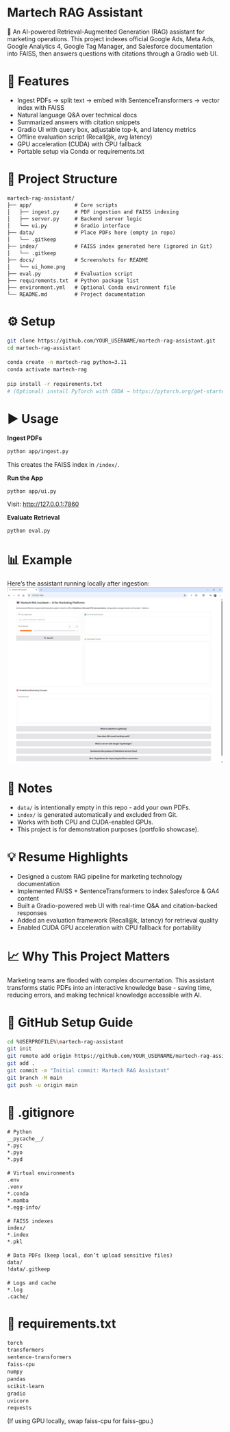 # Martech RAG Assistant
🤖 An AI-powered Retrieval-Augmented Generation (RAG) assistant for marketing operations.
This project indexes official Google Ads, Meta Ads, Google Analytics 4, Google Tag Manager, and Salesforce documentation into FAISS, then answers questions with citations through a Gradio web UI.
# 🚀 Features
- Ingest PDFs → split text → embed with SentenceTransformers → vector index with FAISS
- Natural language Q&A over technical docs
- Summarized answers with citation snippets
- Gradio UI with query box, adjustable top-k, and latency metrics
- Offline evaluation script (Recall@k, avg latency)
- GPU acceleration (CUDA) with CPU fallback
- Portable setup via Conda or requirements.txt
# 📂 Project Structure
```
martech-rag-assistant/
├── app/              # Core scripts
│   ├── ingest.py     # PDF ingestion and FAISS indexing
│   ├── server.py     # Backend server logic
│   └── ui.py         # Gradio interface
├── data/             # Place PDFs here (empty in repo)
│   └── .gitkeep
├── index/            # FAISS index generated here (ignored in Git)
│   └── .gitkeep
├── docs/             # Screenshots for README
│   └── ui_home.png
├── eval.py           # Evaluation script
├── requirements.txt  # Python package list
├── environment.yml   # Optional Conda environment file
└── README.md         # Project documentation
```
# ⚙️ Setup
```bash
git clone https://github.com/YOUR_USERNAME/martech-rag-assistant.git
cd martech-rag-assistant

conda create -n martech-rag python=3.11
conda activate martech-rag

pip install -r requirements.txt
# (Optional) install PyTorch with CUDA → https://pytorch.org/get-started/locally
```
# ▶️ Usage
**Ingest PDFs**
```bash
python app/ingest.py
```

This creates the FAISS index in `/index/`.

**Run the App**
```bash
python app/ui.py
```
Visit: http://127.0.0.1:7860

**Evaluate Retrieval**
```bash
python eval.py
```
# 📊 Example
Here’s the assistant running locally after ingestion:
![Gradio UI Screenshot](docs/ui.home.png)


# 📝 Notes
- `data/` is intentionally empty in this repo - add your own PDFs.
- `index/` is generated automatically and excluded from Git.
- Works with both CPU and CUDA-enabled GPUs.
- This project is for demonstration purposes (portfolio showcase).
# 💡 Resume Highlights
- Designed a custom RAG pipeline for marketing technology documentation
- Implemented FAISS + SentenceTransformers to index Salesforce & GA4 content
- Built a Gradio-powered web UI with real-time Q&A and citation-backed responses
- Added an evaluation framework (Recall@k, latency) for retrieval quality
- Enabled CUDA GPU acceleration with CPU fallback for portability
# 📈 Why This Project Matters
Marketing teams are flooded with complex documentation.
This assistant transforms static PDFs into an interactive knowledge base - saving time, reducing errors, and making technical knowledge accessible with AI.
# 🔑 GitHub Setup Guide
```bash
cd %USERPROFILE%\martech-rag-assistant
git init
git remote add origin https://github.com/YOUR_USERNAME/martech-rag-assistant.git
git add .
git commit -m "Initial commit: Martech RAG Assistant"
git branch -M main
git push -u origin main
```
# 📄 .gitignore
```gitignore
# Python
__pycache__/
*.pyc
*.pyo
*.pyd

# Virtual environments
.env
.venv
*.conda
*.mamba
*.egg-info/

# FAISS indexes
index/
*.index
*.pkl

# Data PDFs (keep local, don’t upload sensitive files)
data/
!data/.gitkeep

# Logs and cache
*.log
.cache/
```
# 📄 requirements.txt
```txt
torch
transformers
sentence-transformers
faiss-cpu
numpy
pandas
scikit-learn
gradio
uvicorn
requests
```
(If using GPU locally, swap faiss-cpu for faiss-gpu.)
